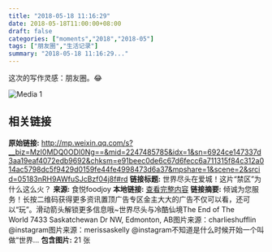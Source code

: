 ```yaml
---
title: "2018-05-18 11:16:29"
date: 2018-05-18T11:00:00+08:00
draft: false
categories: ["moments","2018","2018-05"]
tags: ["朋友圈","生活记录"]
summary: "2018-05-18 11:16:29..."
---
```


这次的写作灵感：朋友圈。😂

![Media 1](/Moments/photos/2018-05-18/201805181116290.jpg)

## 相关链接

**原始链接:** http://mp.weixin.qq.com/s?__biz=MzI0MDQ0ODI0Ng==&mid=2247485785&idx=1&sn=6924ce147337d3aa19eaf4072edb9692&chksm=e91beec0de6c67d6fecc6a711315f84c312a014ac5798dc5f9429d0159fe44fe4998473d6a37&mpshare=1&scene=2&srcid=05183nRH9AWfuSJcBzf04j8f#rd
**链接标题:** 世界尽头在爱城！这片“禁区”为什么这么火？
**来源:** 食悦foodjoy
**本地链接:** [查看完整内容](/link_content/2018/05/2018-05-18-1/link_content/)
**链接摘要:** 倾诚为您服务！长按二维码获得更多资讯置顶广告专区金主大大的广告不仅可以看，还可以“玩”。滑动箭头解锁更多信息哦~世界尽头与冷酷仙境The End of The World 7433 Saskatchewan Dr NW, Edmonton, AB图片来源：charlieshufflin @instagram图片来源：merissaskelly @instagram不知道是什么时候开始一个叫做“世界...
**包含图片:** 21 张

